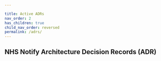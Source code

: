 ```yaml
---

title: Active ADRs
nav_order: 2
has_children: true
child_nav_order: reversed
permalink: /adrs/
---
```


## NHS Notify Architecture Decision Records (ADR)
